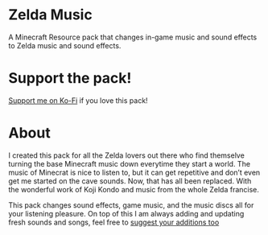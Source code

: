 # Zelda Music
A Minecraft Resource pack that changes in-game music and sound effects to Zelda music and sound effects.

# Support the pack!
[Support me on Ko-Fi](https://ko-fi.com/wildfyr16) if you love this pack!

# About
I created this pack for all the Zelda lovers out there who find themselve turning the base Minecraft music down everytime they start a world.
The music of Minecrat is nice to listen to, but it can get repetitive and don’t even get me started on the cave sounds. Now, that has all been replaced. With the wonderful work of Koji Kondo and music from the whole Zelda francise.

This pack changes sound effects, game music, and the music discs all for your listening pleasure. On top of this I am always adding and updating fresh sounds and songs, feel free to [suggest your additions too](https://github.com/WildFyr16/zelda-music/issues/new?assignees=WildFyr16&labels=suggestion&projects=&template=feature_request.md&title=)